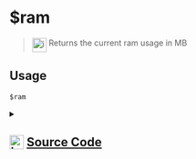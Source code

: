 # $ram
> <img align="top" src="https://upload.wikimedia.org/wikipedia/commons/thumb/e/e4/Infobox_info_icon.svg/160px-Infobox_info_icon.svg.png?20150409153300" alt="image" width="25" height="auto"> Returns the current ram usage in MB
## Usage
```
$ram
```
<details>
<summary>
    
## <img align="top" src="https://cdn4.iconfinder.com/data/icons/iconsimple-logotypes/512/github-512.png" alt="image" width="25" height="auto">  [Source Code](https://github.com/tryforge/ForgeScript-V2/blob/main/src/native/ram.ts)
    
</summary>
    
```ts
/* eslint-disable no-undef */
import { NativeFunction, Return } from "../structures"

export default new NativeFunction({
    name: "$ram",
    version: "1.0.0",
    description: "Returns the current ram usage in MB",
    unwrap: false,
    execute() {
        return Return.success(process.memoryUsage().heapUsed / 1024 ** 2)
    },
})

```
    
</details>